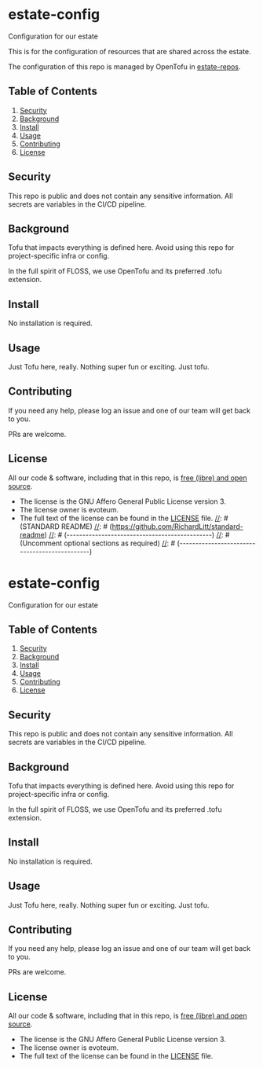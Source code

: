[//]: # (STANDARD README)
[//]: # (https://github.com/RichardLitt/standard-readme)
[//]: # (----------------------------------------------)
[//]: # (Uncomment optional sections as required)
[//]: # (----------------------------------------------)

[//]: # (Title)
[//]: # (Match repository name)
[//]: # (REQUIRED)

#  estate-config

[//]: # (Banner)
[//]: # (OPTIONAL)
[//]: # (Must not have its own title)
[//]: # (Must link to local image in current repository)


[//]: # (Badges)
[//]: # (OPTIONAL)
[//]: # (Must not have its own title)


[//]: # (Short description)
[//]: # (REQUIRED)
[//]: # (An overview of the intentions of this repo)
[//]: # (Must not have its own title)
[//]: # (Must be less than 120 characters)
[//]: # (Must match GitHub's description)

Configuration for our estate

[//]: # (Long Description)
[//]: # (OPTIONAL)
[//]: # (Must not have its own title)
[//]: # (A detailed description of the repo)

This is for the configuration of resources that are shared across the estate.

[//]: # (Keep this note to help people understand how to configure this repo.)
The configuration of this repo is managed by OpenTofu in [estate-repos](https://github.com/evoteum/estate-repos).


## Table of Contents

[//]: # (REQUIRED)
[//]: # (Delete as appropriate)

1. [Security](#security)
1. [Background](#background)
1. [Install](#install)
1. [Usage](#usage)
1. [Contributing](#contributing)
1. [License](#license)

## Security
[//]: # (OPTIONAL)
[//]: # (May go here if it is important to highlight security concerns.)

This repo is public and does not contain any sensitive information. All secrets are variables in the CI/CD pipeline.

## Background
[//]: # (OPTIONAL)
[//]: # (Explain the motivation and abstract dependencies for this repo)

Tofu that impacts everything is defined here. Avoid using this repo for project-specific infra or config.

In the full spirit of FLOSS, we use OpenTofu and its preferred .tofu extension.

## Install

[//]: # (Explain how to install the thing.)
[//]: # (OPTIONAL IF documentation repo)
[//]: # (ELSE REQUIRED)

No installation is required.

## Usage
[//]: # (REQUIRED)
[//]: # (Explain what the thing does. Use screenshots and/or videos.)

Just Tofu here, really. Nothing super fun or exciting. Just tofu.

## Contributing
[//]: # (REQUIRED)

If you need any help, please log an issue and one of our team will get back to you.

PRs are welcome.

## License
[//]: # (REQUIRED)
All our code & software, including that in this repo,
is [free (libre) and open source](https://en.wikipedia.org/wiki/Free_and_open-source_software).

- The license is the  GNU Affero General Public License version 3.
- The license owner is evoteum.
- The full text of the license can be found in the [LICENSE](LICENSE) file.
[//]: # (STANDARD README)
[//]: # (https://github.com/RichardLitt/standard-readme)
[//]: # (----------------------------------------------)
[//]: # (Uncomment optional sections as required)
[//]: # (----------------------------------------------)

[//]: # (Title)
[//]: # (Match repository name)
[//]: # (REQUIRED)

#  estate-config

[//]: # (Banner)
[//]: # (OPTIONAL)
[//]: # (Must not have its own title)
[//]: # (Must link to local image in current repository)


[//]: # (Badges)
[//]: # (OPTIONAL)
[//]: # (Must not have its own title)


[//]: # (Short description)
[//]: # (REQUIRED)
[//]: # (An overview of the intentions of this repo)
[//]: # (Must not have its own title)
[//]: # (Must be less than 120 characters)
[//]: # (Must match GitHub's description)

Configuration for our estate

[//]: # (Long Description)
[//]: # (OPTIONAL)
[//]: # (Must not have its own title)
[//]: # (A detailed description of the repo)

## Table of Contents

[//]: # (REQUIRED)
[//]: # (Delete as appropriate)

1. [Security](#security)
1. [Background](#background)
1. [Install](#install)
1. [Usage](#usage)
1. [Contributing](#contributing)
1. [License](#license)

## Security
[//]: # (OPTIONAL)
[//]: # (May go here if it is important to highlight security concerns.)

This repo is public and does not contain any sensitive information. All secrets are variables in the CI/CD pipeline.

## Background
[//]: # (OPTIONAL)
[//]: # (Explain the motivation and abstract dependencies for this repo)

Tofu that impacts everything is defined here. Avoid using this repo for project-specific infra or config.

In the full spirit of FLOSS, we use OpenTofu and its preferred .tofu extension.

## Install

[//]: # (Explain how to install the thing.)
[//]: # (OPTIONAL IF documentation repo)
[//]: # (ELSE REQUIRED)

No installation is required.

## Usage
[//]: # (REQUIRED)
[//]: # (Explain what the thing does. Use screenshots and/or videos.)

Just Tofu here, really. Nothing super fun or exciting. Just tofu.

## Contributing
[//]: # (REQUIRED)

If you need any help, please log an issue and one of our team will get back to you.

PRs are welcome.

## License
[//]: # (REQUIRED)
All our code & software, including that in this repo,
is [free (libre) and open source](https://en.wikipedia.org/wiki/Free_and_open-source_software).

- The license is the  GNU Affero General Public License version 3.
- The license owner is evoteum.
- The full text of the license can be found in the [LICENSE](LICENSE) file.
